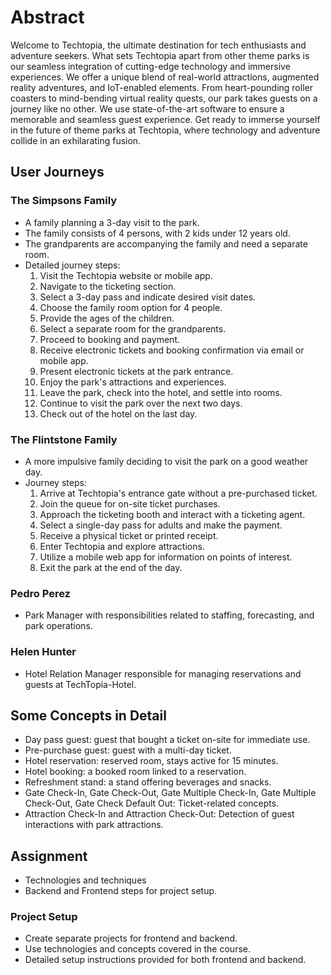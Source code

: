 # Abstract
Welcome to Techtopia, the ultimate destination for tech enthusiasts and adventure seekers. What sets Techtopia apart from other theme parks is our seamless integration of cutting-edge technology and immersive experiences. We offer a unique blend of real-world attractions, augmented reality adventures, and IoT-enabled elements. From heart-pounding roller coasters to mind-bending virtual reality quests, our park takes guests on a journey like no other. We use state-of-the-art software to ensure a memorable and seamless guest experience. Get ready to immerse yourself in the future of theme parks at Techtopia, where technology and adventure collide in an exhilarating fusion.

## User Journeys
### The Simpsons Family
- A family planning a 3-day visit to the park.
- The family consists of 4 persons, with 2 kids under 12 years old.
- The grandparents are accompanying the family and need a separate room.
- Detailed journey steps:
    1. Visit the Techtopia website or mobile app.
    2. Navigate to the ticketing section.
    3. Select a 3-day pass and indicate desired visit dates.
    4. Choose the family room option for 4 people.
    5. Provide the ages of the children.
    6. Select a separate room for the grandparents.
    7. Proceed to booking and payment.
    8. Receive electronic tickets and booking confirmation via email or mobile app.
    9. Present electronic tickets at the park entrance.
    10. Enjoy the park's attractions and experiences.
    11. Leave the park, check into the hotel, and settle into rooms.
    12. Continue to visit the park over the next two days.
    13. Check out of the hotel on the last day.

### The Flintstone Family
- A more impulsive family deciding to visit the park on a good weather day.
- Journey steps:
    1. Arrive at Techtopia's entrance gate without a pre-purchased ticket.
    2. Join the queue for on-site ticket purchases.
    3. Approach the ticketing booth and interact with a ticketing agent.
    4. Select a single-day pass for adults and make the payment.
    5. Receive a physical ticket or printed receipt.
    6. Enter Techtopia and explore attractions.
    7. Utilize a mobile web app for information on points of interest.
    8. Exit the park at the end of the day.

### Pedro Perez
- Park Manager with responsibilities related to staffing, forecasting, and park operations.

### Helen Hunter
- Hotel Relation Manager responsible for managing reservations and guests at TechTopia-Hotel.

## Some Concepts in Detail
- Day pass guest: guest that bought a ticket on-site for immediate use.
- Pre-purchase guest: guest with a multi-day ticket.
- Hotel reservation: reserved room, stays active for 15 minutes.
- Hotel booking: a booked room linked to a reservation.
- Refreshment stand: a stand offering beverages and snacks.
- Gate Check-In, Gate Check-Out, Gate Multiple Check-In, Gate Multiple Check-Out, Gate Check Default Out: Ticket-related concepts.
- Attraction Check-In and Attraction Check-Out: Detection of guest interactions with park attractions.

## Assignment
- Technologies and techniques
- Backend and Frontend steps for project setup.

### Project Setup
- Create separate projects for frontend and backend.
- Use technologies and concepts covered in the course.
- Detailed setup instructions provided for both frontend and backend.
